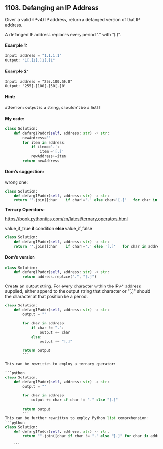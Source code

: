## 1108. Defanging an IP Address

Given a valid (IPv4) IP address, return a defanged version of that IP address.

A defanged IP address replaces every period "." with "[.]".

#### Example 1:
```python
Input: address = "1.1.1.1"
Output: "1[.]1[.]1[.]1"
```

#### Example 2:
```
Input: address = "255.100.50.0"
Output: "255[.]100[.]50[.]0"
```

#### Hint: 
attention: output is a string, shouldn't be a list!!!


#### My code:
```python
class Solution:
    def defangIPaddr(self, address: str) -> str:
        newAddress=''
        for item in address:
            if item=='.':
                item ='[.]'
            newAddress+=item
        return newAddress
```

#### Dom's suggestion:
wrong one:
```python
class Solution:
    def defangIPaddr(self, address: str) -> str:
    return ''.join([char    if char!='.' else char='[.]'   for char in address)
 ```

**Ternary Operators:**

https://book.pythontips.com/en/latest/ternary_operators.html

value_if_true **if** condition **else** value_if_false

```python
class Solution:
    def defangIPaddr(self, address: str) -> str:
    return ''.join([char    if char!='.' else '[.]'   for char in address)
```
    
#### Dom's version
```python
class Solution:
    def defangIPaddr(self, address: str) -> str:
        return address.replace(".", "[.]")
```

Create an output string. For every character within the IPv4 address supplied, either append to the output string that character or "[.]" should the character at that position be a period.

```python
class Solution:
    def defangIPaddr(self, address: str) -> str:
        output = ""
        
        for char in address:
            if char != ".":
                output += char
            else:
                output += "[.]"
                
        return output
        ```
        
This can be rewritten to employ a ternary operator:

```python
class Solution:
    def defangIPaddr(self, address: str) -> str:
        output = ""
        
        for char in address:
            output += char if char != "." else "[.]"
                
        return output
        ```
This can be further rewritten to employ Python list comprehension:
```python
class Solution:
    def defangIPaddr(self, address: str) -> str:
        return "".join([char if char != "." else "[.]" for char in address])
    
    ```


